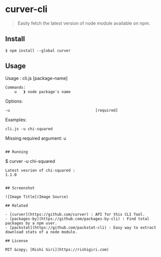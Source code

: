 # curver-cli

> Easily fetch the latest version of node module available on npm.

## Install

```
$ npm install --global curver
```
## Usage

Usage : cli.js <command> [package-name]

	Commands:
		u   ❱ node package's name

Options:
	
	-u                                      [required]

Examples:

	cli.js -u chi-squared

Missing required argument: u
```

## Running

```
$ curver -u chi-squared
	
	Latest vesrion of chi-squared :
	1.1.0
```

## Screenshot

![Image Title](Image Source)

## Related 

- [curver](https://github.com/curver) : API for this CLI Tool.
- [packages-by](https://github.com/packages-by-cli) : Find total packages by a npm user.
- [packstat](https://github.com/packstat-cli) : Easy way to extract download stats of a node module.

## License

MIT &copy; [Rishi Giri](https://rishigiri.com)